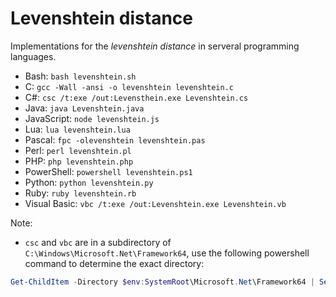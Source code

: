 # Levenshtein distance

Implementations for the *levenshtein distance* in serveral programming languages.

* Bash: `bash levenshtein.sh`
* C: `gcc -Wall -ansi -o levenshtein levenshtein.c`
* C#: `csc /t:exe /out:Levensthein.exe Levenshtein.cs`
* Java: `java Levenshtein.java`
* JavaScript: `node levenshtein.js`
* Lua: `lua levenshtein.lua`
* Pascal: `fpc -olevenshtein levenshtein.pas`
* Perl: `perl levenshtein.pl`
* PHP: `php levenshtein.php`
* PowerShell: `powershell levenshtein.ps1`
* Python: `python levenshtein.py`
* Ruby: `ruby levenshtein.rb`
* Visual Basic: `vbc /t:exe /out:Levenshtein.exe Levenshtein.vb`

Note:

* `csc` and `vbc` are in a subdirectory of `C:\Windows\Microsoft.Net\Framework64`, use the following powershell command to determine the exact directory:

```powershell
Get-ChildItem -Directory $env:SystemRoot\Microsoft.Net\Framework64 | Select -ExpandProperty "Name" | Select-String '^v' | Sort -Descending
```